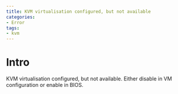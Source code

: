 ```yaml
---
title: KVM virtualisation configured, but not available
categories:
- Error
tags:
- kvm
---
```


# Intro

KVM virtualisation configured, but not available. Either disable in VM configuration or enable in BIOS.

